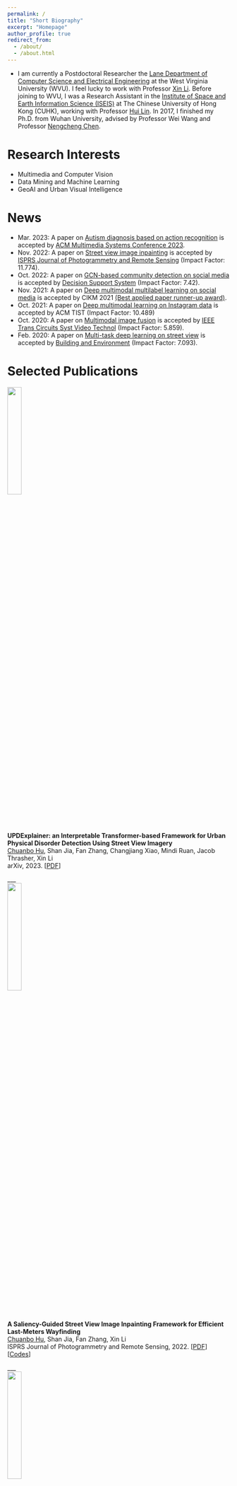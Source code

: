 ```yaml
---
permalink: /
title: "Short Biography"
excerpt: "Homepage"
author_profile: true
redirect_from: 
  - /about/
  - /about.html
---
```


* I am currently a Postdoctoral Researcher the [Lane Department of Computer Science and Electrical Engineering](https://lcsee.statler.wvu.edu/) at the West Virginia University (WVU). I feel lucky to work with Professor [Xin Li](https://xinli.faculty.wvu.edu/). Before joining to WVU, I was a Research Assistant in the [Institute of Space and Earth Information Science (ISEIS)](http://www.iseis.cuhk.edu.hk/en/) at The Chinese University of Hong Kong (CUHK), working with Professor [Hui Lin](https://www.grm.cuhk.edu.hk/en/profile/prof-lin-hui/). In 2017, I finished my Ph.D. from Wuhan University, advised by Professor Wei Wang and Professor [Nengcheng Chen](https://scholar.google.com.hk/citations?user=D5zNTFUAAAAJ&hl=zh-CN). 

Research Interests
======
* Multimedia and Computer Vision
* Data Mining and Machine Learning
* GeoAI and Urban Visual Intelligence

News
======
* Mar. 2023: A paper on [Autism diagnosis based on action recognition](https://arxiv.org/pdf/2304.10073.pdf) is accepted by [ACM Multimedia Systems Conference 2023](https://2023.acmmmsys.org/).
* Nov. 2022: A paper on [Street view image inpainting](https://www.sciencedirect.com/science/article/pii/S0924271622003021?dgcid=coauthor) is accepted by [ISPRS Journal of Photogrammetry and Remote Sensing](https://www.sciencedirect.com/journal/isprs-journal-of-photogrammetry-and-remote-sensing) (Impact Factor: 11.774).
* Oct. 2022: A paper on [GCN-based community detection on social media](https://www.sciencedirect.com/science/article/abs/pii/S0167923622001671) is accepted by [Decision Support System](https://www.sciencedirect.com/journal/decision-support-systems) (Impact Factor: 7.42).
* Nov. 2021: A paper on [Deep multimodal multilabel learning on social media](https://dl.acm.org/doi/abs/10.1145/3459637.3481908) is accepted by CIKM 2021 [(Best applied paper runner-up award)](https://www.cikm2021.org/programme/best-paper-nominations).
* Oct. 2021: A paper on [Deep multimodal learning on Instagram data](https://dl.acm.org/doi/abs/10.1145/3472713) is accepted by ACM TIST (Impact Factor: 10.489)
* Oct. 2020: A paper on [Multimodal image fusion](https://ieeexplore.ieee.org/abstract/document/9294085) is accepted by [IEEE Trans Circuits Syst Video Technol](https://ieeexplore.ieee.org/xpl/RecentIssue.jsp?punumber=76) (Impact Factor: 5.859).
* Feb. 2020: A paper on [Multi-task deep learning on street view](https://www.sciencedirect.com/science/article/abs/pii/S0360132319306341) is accepted by [Building and Environment](https://www.sciencedirect.com/journal/building-and-environment) (Impact Factor: 7.093).

Selected Publications
======
<div class="row">
  <div class="column left">
    <img align="left" width="25%" src="https://cbhu523.github.io/images/visual_score.png?raw=true">  
  </div>
  <div class="column middle">&nbsp;</div>
  <div class="column right">
    <p>
      <strong>UPDExplainer: an Interpretable Transformer-based Framework for Urban Physical Disorder Detection Using Street View Imagery</strong><br/>
      <u>Chuanbo Hu</u>, Shan Jia, Fan Zhang, Changjiang Xiao, Mindi Ruan, Jacob Thrasher, Xin Li<br/>
      arXiv, 2023.
     [<a href="https://arxiv.org/pdf/2305.02911.pdf">PDF</a>]
    </p>
  </div>
</div>
___

<div class="row">
  <div class="column left">
    <img align="left" width="25%" src="https://cbhu523.github.io/images/inpaint.png?raw=true">  
  </div>
  <div class="column middle"></div>
  <div class="column middle"></div>
  <div class="column middle"></div>
  <div class="column right">
    <p>
      <strong>A Saliency-Guided Street View Image Inpainting Framework for Efficient Last-Meters Wayfinding</strong><br/>
      <u>Chuanbo Hu</u>, Shan Jia, Fan Zhang, Xin Li<br/>
      ISPRS Journal of Photogrammetry and Remote Sensing, 2022.
     [<a href="https://www.sciencedirect.com/science/article/abs/pii/S0924271622003021?CMX_ID=&SIS_ID=&dgcid=STMJ_AUTH_SERV_PUBLISHED&utm_acid=28050610&utm_campaign=STMJ_AUTH_SERV_PUBLISHED&utm_in=DM327306&utm_medium=email&utm_source=AC_">PDF</a>] [<a href="https://github.com/cbhu523/saliency_last_way_finding">Codes</a>]
    </p>
  </div>
</div>
___

<div class="row">
  <div class="column left">
    <img align="left" width="25%" src="https://cbhu523.github.io/images/dss.png?raw=true">  
  </div>
  <div class="column middle">&nbsp;</div>
  <div class="column right">
    <p>
      <strong>Fine-grained classification of drug trafficking based on Instagram hashtags</strong><br/>
      <u>Chuanbo Hu</u>, Bin Liu, Yanfang Ye, Xin Li<br/>
      Decision Support Systems, 2022.
     [<a href="https://www.sciencedirect.com/science/article/abs/pii/S0167923622001671">PDF</a>]
    </p>
  </div>
</div>
___

<div class="row">
  <div class="column left">
    <img align="left" width="25%" src="https://cbhu523.github.io/images/cikm.png?raw=true">  
  </div>
  <div class="column middle">&nbsp;</div>
  <div class="column right">
    <p>
      <strong>Detection of Illicit Drug Trafficking Events on Instagram: A Deep Multimodal Multilabel Learning Approach</strong><br/>
      <u>Chuanbo Hu</u>, Minglei Yin, Bin Liu, Yanfang Ye, Xin Li<br/>
      CIKM, 2021.
     [<a href="https://dl.acm.org/doi/abs/10.1145/3459637.3481908">PDF</a>]
    </p>
  </div>
</div>
___

<div class="row">
  <div class="column left">
    <img align="left" width="25%" src="https://cbhu523.github.io/images/tist.png?raw=true">  
  </div>
  <div class="column middle">&nbsp;</div>
  <div class="column right">
    <p>
      <strong>Identifying Illicit Drug Dealers on Instagram with Large-scale Multimodal Data Fusion</strong><br/>
      <u>Chuanbo Hu</u>, Minglei Yin, Bin Liu, Yanfang Ye, Xin Li<br/>
      ACM Transactions on Intelligent Systems and Technology (ACM TIST), 2021.
     [<a href="https://dl.acm.org/doi/abs/10.1145/3472713?casa_token=0x3PMdkM8p8AAAAA:orNTuAK-K8Ns3-y6pvJuaMJ-QLpsXyjJSzlgM76iN7SvMloYQrG9llEShgBfFO3L1fScyil08WBc">PDF</a>]
    </p>
  </div>
</div>
___

<div class="row">
  <div class="column left">
    <img align="left" width="25%" src="https://cbhu523.github.io/images/sproofing.png?raw=true">  
  </div>
  <div class="column middle">&nbsp;</div>
  <div class="column right">
    <p>
      <strong>3D Face Anti-spoofing with Factorized Bilinear Coding</strong><br/>
      Shan Jia, Xin Li, <u>Chuanbo Hu</u>, Guodong Guo, Zhengquan Xu<br/>
      IEEE Transactions on Circuits and Systems for Video Technology (TCSVT), 2020. [<a href="https://arxiv.org/pdf/2005.06514.pdf">PDF</a>]
    </p>
  </div>
</div>
___

<div class="row">
  <div class="column left">
    <img align="left" width="25%" src="https://cbhu523.github.io/images/canyon.png?raw=true">  
  </div>
  <div class="column middle">&nbsp;</div>
  <div class="column right">
    <p>
      <strong>Classification and mapping of urban canyon geometry using Google Street View images and deep multitask learning</strong><br/>
      <u>Chuanbo Hu</u>, Fan Zhang, Fangying Gong, Carlo Ratti, Xin Li<br/>
      Building and Environment, 2020.
     [<a href="https://dl.acm.org/doi/abs/10.1145/3472713?casa_token=0x3PMdkM8p8AAAAA:orNTuAK-K8Ns3-y6pvJuaMJ-QLpsXyjJSzlgM76iN7SvMloYQrG9llEShgBfFO3L1fScyil08WBc">PDF</a>]
    </p>
  </div>
</div>
___

<div align="center">
</div>

Journal/Conference Reviewer 
======
* IEEE Transactions on Dependable and Secure Computing (TDSC)
* ACM Transactions on Privacy and Security (TOPS)
* ACM SIGKDD Conference on Knowledge Discovery and Data Mining (KDD)
* ACM International Conference on Web Search and Data Mining (WSDM)
* International World Wide Web Conference (WWW)
* Building and Environment
* Scientific Reports
* Cities
* International Journal of Digital Earth
* Computers, Environment and Urban Systems
* ISPRS Journal of Photogrammetry and Remote Sensing
